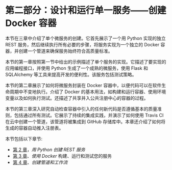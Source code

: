 # 第二部分：设计和运行单一服务——创建 Docker 容器

本节在三章中介绍了单个微服务的创建。它首先展示了一个用 Python 实现的独立 REST 服务，然后继续执行所有必要的步骤，将服务实现为一个独立的 Docker 容器，并创建一个管道来确保服务始终符合高质量标准。

本节的第一章按照第一节中给出的示例描述了单个服务的实现。它描述了要实现的应用编程接口，并使用 Python 生成了一个成熟的微服务，使用 Flask 和 SQLAlchemy 等工具来提高开发的便利性。该服务包括测试策略。

本节的第二章展示了如何将微服务封装在 Docker 容器中，以便代码可以在软件生命周期中不变地执行。介绍了 Docker 的基本用法，如构建和运行容器、使用环境变量以及如何执行测试。还描述了共享并入公共注册中心的容器的过程。

本节的第三章深入研究自动检查容器中引入的任何新代码是否遵循基本的质量准则，包括通过所有测试。它展示了持续的集成实践，并演示了如何使用 Travis CI 在云中创建一个管道，该管道将被集成到 GitHub 存储库中。本章还介绍了如何将生成的容器自动推入注册表。

本节包括以下章节:

*   [第 2 章](02.html)，*用 Python 创建 REST 服务*
*   [第 3 章](03.html)、*使用 Docker* 构建、运行和测试您的服务
*   [第 4 章](04.html)、*创建管道和工作流*